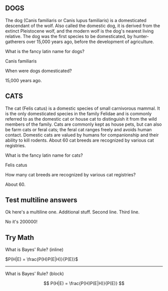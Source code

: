 ## DOGS

The dog (Canis familiaris or Canis lupus familiaris) is a domesticated descendant of the wolf. Also called the domestic dog, it is derived from the extinct Pleistocene wolf, and the modern wolf is the dog's nearest living relative. The dog was the first species to be domesticated, by hunter-gatherers over 15,000 years ago, before the development of agriculture.

<!-- ANKI0 -->
What is the fancy latin name for dogs?
<!-- ANKI1 -->
Canis familiaris
<!-- ANKI2 -->

<!-- ANKI0 -->
When were dogs domesticated?
<!-- ANKI1 -->
15,000 years ago.
<!-- ANKI2 -->

## CATS

The cat (Felis catus) is a domestic species of small carnivorous mammal. It is the only domesticated species in the family Felidae and is commonly referred to as the domestic cat or house cat to distinguish it from the wild members of the family. Cats are commonly kept as house pets, but can also be farm cats or feral cats; the feral cat ranges freely and avoids human contact. Domestic cats are valued by humans for companionship and their ability to kill rodents. About 60 cat breeds are recognized by various cat registries.

<!-- ANKI0 -->
What is the fancy latin name for cats?
<!-- ANKI1 -->
Felis catus
<!-- ANKI2 -->

<!-- ANKI0 -->
How many cat breeds are recognized by various cat registries?
<!-- ANKI1 -->
About 60.
<!-- ANKI2 -->

## Test multiline answers

<!-- ANKI0 -->
Ok here's a multiline one. Additional stuff.
Second line.
Third line.
<!-- ANKI1 -->
No it's 200000!
<!-- ANKI2 -->

## Try Math

<!-- ANKI0 -->
What is Bayes' Rule? (inline)
<!-- ANKI1 -->
$P(H|E) = \frac{P(H)P(E|H)}{P(E)}$
<!-- ANKI2 -->

---

<!-- ANKI0 -->
What is Bayes' Rule? (block)
<!-- ANKI1 -->
$$
P(H|E) = \frac{P(H)P(E|H)}{P(E)}
$$
<!-- ANKI2 -->
